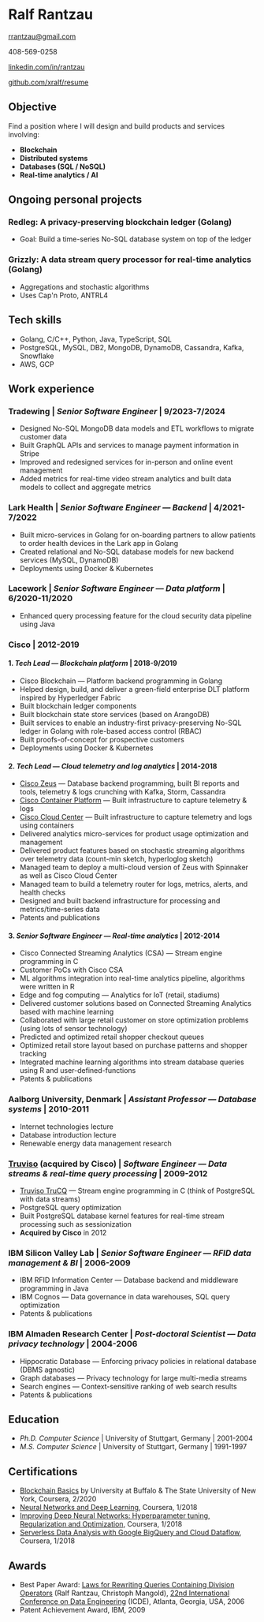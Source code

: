 # Ralf Rantzau

rrantzau@gmail.com

408-569-0258

[linkedin.com/in/rantzau](http://linkedin.com/in/rantzau)

[github.com/xralf/resume](http://github.com/xralf/resume)

## Objective

Find a position where I will design and build products and services involving:

- **Blockchain**
- **Distributed systems**
- **Databases (SQL / NoSQL)**
- **Real-time analytics / AI**

## Ongoing personal projects

### Redleg: A privacy-preserving blockchain ledger (Golang)

- Goal: Build a time-series No-SQL database system on top of the ledger

### Grizzly: A data stream query processor for real-time analytics (Golang)

- Aggregations and stochastic algorithms
- Uses Cap'n Proto, ANTRL4

## Tech skills

- Golang, C/C++, Python, Java, TypeScript, SQL
- PostgreSQL, MySQL, DB2, MongoDB, DynamoDB, Cassandra, Kafka, Snowflake
- AWS, GCP

## Work experience

### Tradewing | _Senior Software Engineer_ | 9/2023-7/2024

- Designed No-SQL MongoDB data models and ETL workflows to migrate customer data
- Built GraphQL APIs and services to manage payment information in Stripe
- Improved and redesigned services for in-person and online event management
- Added metrics for real-time video stream analytics and built data models to collect and aggregate metrics

### Lark Health | _Senior Software Engineer &mdash; Backend_ | 4/2021-7/2022

- Built micro-services in Golang for on-boarding partners to allow patients to order health devices in the Lark app in Golang
- Created relational and No-SQL database models for new backend services (MySQL, DynamoDB)
- Deployments using Docker & Kubernetes

### Lacework | _Senior Software Engineer &mdash; Data platform_ | 6/2020-11/2020

- Enhanced query processing feature for the cloud security data pipeline using Java

### Cisco | 2012-2019

#### 1. _Tech Lead &mdash; Blockchain platform_ | 2018-9/2019

- Cisco Blockchain &mdash; Platform backend programming in Golang
- Helped design, build, and deliver a green-field enterprise DLT platform inspired by Hyperledger Fabric
- Built blockchain ledger components
- Built blockchain state store services (based on ArangoDB)
- Built services to enable an industry-first privacy-preserving No-SQL ledger in Golang with role-based access control (RBAC)
- Built proofs-of-concept for prospective customers
- Deployments using Docker & Kubernetes

#### 2. _Tech Lead &mdash; Cloud telemetry and log analytics_ | 2014-2018

- [Cisco Zeus](https://d1nmyq4gcgsfi5.cloudfront.net/site/zeus/) &mdash; Database backend programming, built BI reports and tools, telemetry & logs crunching with Kafka, Storm, Cassandra
- [Cisco Container Platform](https://www.cisco.com/c/en/us/products/cloud-systems-management/container-platform) &mdash; Built infrastructure to capture telemetry & logs
- [Cisco Cloud Center](https://www.cisco.com/c/en/us/products/cloud-systems-management/cloudcenter) &mdash; Built infrastructure to capture telemetry and logs using containers
- Delivered analytics micro-services for product usage optimization and management
- Delivered product features based on stochastic streaming algorithms over telemetry data (count-min sketch, hyperloglog sketch)
- Managed team to deploy a multi-cloud version of Zeus with Spinnaker as well as Cisco Cloud Center
- Managed team to build a telemetry router for logs, metrics, alerts, and health checks
- Designed and built backend infrastructure for processing and metrics/time-series data
- Patents and publications

#### 3. _Senior Software Engineer &mdash; Real-time analytics_ | 2012-2014

- Cisco Connected Streaming Analytics (CSA) &mdash; Stream engine programming in C
- Customer PoCs with Cisco CSA
- ML algorithms integration into real-time analytics pipeline, algorithms were written in R
- Edge and fog computing &mdash; Analytics for IoT (retail, stadiums)
- Delivered customer solutions based on Connected Streaming Analytics based with machine learning
- Collaborated with large retail customer on store optimization problems (using lots of sensor technology)
- Predicted and optimized retail shopper checkout queues
- Optimized retail store layout based on purchase patterns and shopper tracking
- Integrated machine learning algorithms into stream database queries using R and user-defined-functions
- Patents & publications

### Aalborg University, Denmark | _Assistant Professor &mdash; Database systems_ | 2010-2011

- Internet technologies lecture
- Database introduction lecture
- Renewable energy data management research

### [Truviso](https://en.wikipedia.org/wiki/Truviso) (acquired by Cisco) | _Software Engineer &mdash; Data streams & real-time query processing_ | 2009-2012

- [Truviso TruCQ](https://en.wikipedia.org/wiki/Truviso) &mdash; Stream engine programming in C (think of PostgreSQL with data streams)
- PostgreSQL query optimization
- Built PostgreSQL database kernel features for real-time stream processing such as sessionization
- **Acquired by Cisco** in 2012

### IBM Silicon Valley Lab | _Senior Software Engineer &mdash; RFID data management & BI_ | 2006-2009

- IBM RFID Information Center &mdash; Database backend and middleware programming in Java
- IBM Cognos &mdash; Data governance in data warehouses, SQL query optimization
- Patents & publications

### IBM Almaden Research Center | _Post-doctoral Scientist &mdash; Data privacy technology_ | 2004-2006

- Hippocratic Database &mdash; Enforcing privacy policies in relational database (DBMS agnostic)
- Graph databases &mdash; Privacy technology for large multi-media streams
- Search engines &mdash; Context-sensitive ranking of web search results
- Patents & publications

## Education

- _Ph.D. Computer Science_ | University of Stuttgart, Germany | 2001-2004
- _M.S. Computer Science_ | University of Stuttgart, Germany | 1991-1997

## Certifications

- [Blockchain Basics](https://coursera.org/verify/Y32FZEUT8WX3) by University at Buffalo & The State University of New York, Coursera, 2/2020
- [Neural Networks and Deep Learning](https://coursera.org/verify/BPNDEFR2VESU), Coursera, 1/2018
- [Improving Deep Neural Networks: Hyperparameter tuning, Regularization and Optimization](https://coursera.org/verify/6KQMEZX9YMU6), Coursera, 1/2018
- [Serverless Data Analysis with Google BigQuery and Cloud Dataflow](https://coursera.org/verify/LLTCJ2D4PH62), Coursera, 1/2018

## Awards

- Best Paper Award: [Laws for Rewriting Queries Containing Division Operators](https://ieeexplore.ieee.org/document/1617389) (Ralf Rantzau, Christoph Mangold),
  [22nd International Conference on Data Engineering](https://dblp1.uni-trier.de/db/conf/icde/icde2006.html) (ICDE), Atlanta, Georgia, USA, 2006
- Patent Achievement Award, IBM, 2009
